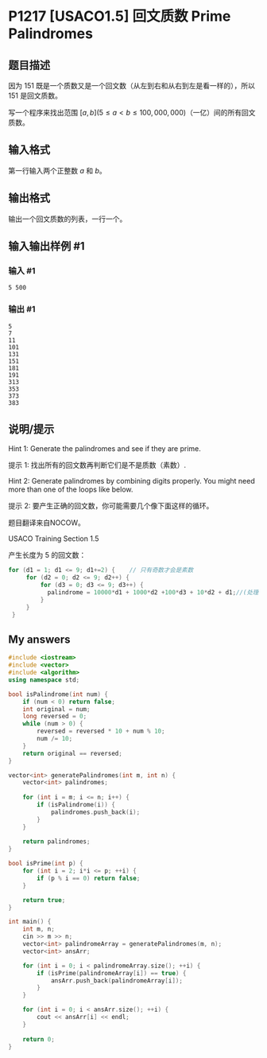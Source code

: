 # P1217 [USACO1.5] 回文质数 Prime Palindromes

## 题目描述

因为 $151$ 既是一个质数又是一个回文数（从左到右和从右到左是看一样的），所以 $151$ 是回文质数。

写一个程序来找出范围 $[a,b] (5 \le a < b \le 100,000,000)$（一亿）间的所有回文质数。

## 输入格式

第一行输入两个正整数 $a$ 和 $b$。

## 输出格式

输出一个回文质数的列表，一行一个。

## 输入输出样例 #1

### 输入 #1

```
5 500
```

### 输出 #1

```
5
7
11
101
131
151
181
191
313
353
373
383
```

## 说明/提示

Hint 1: Generate the palindromes and see if they are prime.

提示 1: 找出所有的回文数再判断它们是不是质数（素数）.


Hint 2: Generate palindromes by combining digits properly. You might need more than one of the loops like below.

提示 2: 要产生正确的回文数，你可能需要几个像下面这样的循环。


题目翻译来自NOCOW。

USACO Training Section 1.5


产生长度为 $5$ 的回文数：

```cpp
for (d1 = 1; d1 <= 9; d1+=2) {    // 只有奇数才会是素数
     for (d2 = 0; d2 <= 9; d2++) {
         for (d3 = 0; d3 <= 9; d3++) {
           palindrome = 10000*d1 + 1000*d2 +100*d3 + 10*d2 + d1;//(处理回文数...)
         }
     }
 }

```

## My answers

``` cpp
#include <iostream>
#include <vector>
#include <algorithm>
using namespace std;

bool isPalindrome(int num) {
    if (num < 0) return false;
    int original = num;
    long reversed = 0;
    while (num > 0) {
        reversed = reversed * 10 + num % 10;
        num /= 10;
    }
    return original == reversed;
}

vector<int> generatePalindromes(int m, int n) {
    vector<int> palindromes;
    
    for (int i = m; i <= n; i++) {
        if (isPalindrome(i)) {
            palindromes.push_back(i);
        }
    }
    
    return palindromes;
}

bool isPrime(int p) {
    for (int i = 2; i*i <= p; ++i) {
        if (p % i == 0) return false;
    }

    return true;
}

int main() {
	int m, n;
    cin >> m >> n;
    vector<int> palindromeArray = generatePalindromes(m, n);
    vector<int> ansArr;

    for (int i = 0; i < palindromeArray.size(); ++i) {
        if (isPrime(palindromeArray[i]) == true) {
            ansArr.push_back(palindromeArray[i]);
        }
    }

    for (int i = 0; i < ansArr.size(); ++i) {
        cout << ansArr[i] << endl;
    }
    
    return 0;
}
```